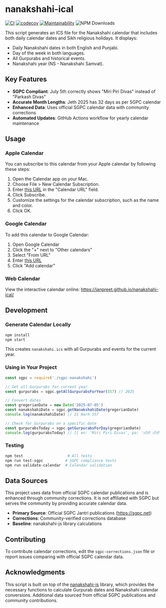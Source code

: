 # nanakshahi-ical
[![CI](https://github.com/janpreet/nanakshahi-ical/actions/workflows/main.yml/badge.svg)](https://github.com/janpreet/nanakshahi-ical/actions/workflows/main.yml)
[![codecov](https://codecov.io/gh/janpreet/nanakshahi-ical/graph/badge.svg?token=OMQ92VQEBI)](https://codecov.io/gh/janpreet/nanakshahi-ical)
[![Maintainability](https://qlty.sh/gh/janpreet/projects/nanakshahi-ical/maintainability.svg)](https://qlty.sh/gh/janpreet/projects/nanakshahi-ical)
![NPM Downloads](https://img.shields.io/npm/dy/nanakshahi-ical)


This script generates an ICS file for the Nanakshahi calendar that includes both daily calendar dates and Sikh religious holidays. It displays:
- Daily Nanakshahi dates in both English and Punjabi.
- Day of the week in both languages.
- All Gurpurabs and historical events.
- Nanakshahi year (NS - Nanakshahi Samvat).

## Key Features

- **SGPC Compliant**: July 5th correctly shows "Miri Piri Divas" instead of "Parkash Divas"
- **Accurate Month Lengths**: Jeth 2025 has 32 days as per SGPC calendar
- **Enhanced Data**: Uses official SGPC calendar data with community corrections
- **Automated Updates**: GitHub Actions workflow for yearly calendar maintenance

## Usage

### Apple Calendar
You can subscribe to this calendar from your Apple calendar by following these steps:

1. Open the Calendar app on your Mac.
2. Choose File > New Calendar Subscription.
3. Enter [this URL](https://raw.githubusercontent.com/janpreet/nanakshahi-ical/main/nanakshahi.ics) in the "Calendar URL" field.
4. Click Subscribe.
5. Customize the settings for the calendar subscription, such as the name and color.
6. Click OK.

### Google Calendar
To add this calendar to Google Calendar:

1. Open Google Calendar
2. Click the "+" next to "Other calendars"
3. Select "From URL"
4. Enter [this URL](https://raw.githubusercontent.com/janpreet/nanakshahi-ical/main/nanakshahi.ics)
5. Click "Add calendar"

### Web Calendar
View the interactive calendar online: https://janpreet.github.io/nanakshahi-ical/

## Development

### Generate Calendar Locally

```bash
npm install
npm start
```

This creates `nanakshahi.ics` with all Gurpurabs and events for the current year.

### Using in Your Project

```javascript
const sgpc = require('./sgpc-nanakshahi')

// Get all Gurpurabs for current year
const gurpurabs = sgpc.getAllGurpurabsForYear(557) // 2025

// Convert dates
const gregorianDate = new Date('2025-07-05')
const nanakshahiDate = sgpc.getNanakshahiDate(gregorianDate)
console.log(nanakshahiDate) // 21 Harh 557

// Check for Gurpurabs on a specific date
const gurpurabsToday = sgpc.getGurpurabsForDay(gregorianDate)
console.log(gurpurabsToday) // [{ en: 'Miri Piri Divas', pa: 'ਮੀਰੀ ਪੀਰੀ ਦਿਵਸ', type: 'gurpurab' }]
```

### Testing

```bash
npm test                    # All tests
npm run test-sgpc          # SGPC compliance tests
npm run validate-calendar  # Calendar validation
```

## Data Sources

This project uses data from official SGPC calendar publications and is enhanced through community corrections. It is not affiliated with SGPC but serves the community by providing accurate calendar data.

- **Primary Source**: Official SGPC Jantri publications (https://sgpc.net)
- **Corrections**: Community-verified corrections database
- **Baseline**: nanakshahi-js library calculations

## Contributing

To contribute calendar corrections, edit the `sgpc-corrections.json` file or report issues comparing with official SGPC calendar data.

## Acknowledgments

This script is built on top of the [nanakshahi-js](https://github.com/Sarabveer/nanakshahi-js) library, which provides the necessary functions to calculate Gurpurab dates and Nanakshahi calendar conversions. Additional data sourced from official SGPC publications and community contributions.
